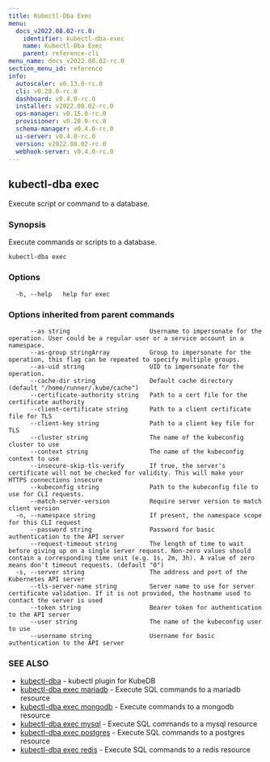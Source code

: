 ```yaml
---
title: Kubectl-Dba Exec
menu:
  docs_v2022.08.02-rc.0:
    identifier: kubectl-dba-exec
    name: Kubectl-Dba Exec
    parent: reference-cli
menu_name: docs_v2022.08.02-rc.0
section_menu_id: reference
info:
  autoscaler: v0.13.0-rc.0
  cli: v0.28.0-rc.0
  dashboard: v0.4.0-rc.0
  installer: v2022.08.02-rc.0
  ops-manager: v0.15.0-rc.0
  provisioner: v0.28.0-rc.0
  schema-manager: v0.4.0-rc.0
  ui-server: v0.4.0-rc.0
  version: v2022.08.02-rc.0
  webhook-server: v0.4.0-rc.0
---
```


## kubectl-dba exec

Execute script or command to a database.

### Synopsis

Execute commands or scripts to a database.

```
kubectl-dba exec
```

### Options

```
  -h, --help   help for exec
```

### Options inherited from parent commands

```
      --as string                      Username to impersonate for the operation. User could be a regular user or a service account in a namespace.
      --as-group stringArray           Group to impersonate for the operation, this flag can be repeated to specify multiple groups.
      --as-uid string                  UID to impersonate for the operation.
      --cache-dir string               Default cache directory (default "/home/runner/.kube/cache")
      --certificate-authority string   Path to a cert file for the certificate authority
      --client-certificate string      Path to a client certificate file for TLS
      --client-key string              Path to a client key file for TLS
      --cluster string                 The name of the kubeconfig cluster to use
      --context string                 The name of the kubeconfig context to use
      --insecure-skip-tls-verify       If true, the server's certificate will not be checked for validity. This will make your HTTPS connections insecure
      --kubeconfig string              Path to the kubeconfig file to use for CLI requests.
      --match-server-version           Require server version to match client version
  -n, --namespace string               If present, the namespace scope for this CLI request
      --password string                Password for basic authentication to the API server
      --request-timeout string         The length of time to wait before giving up on a single server request. Non-zero values should contain a corresponding time unit (e.g. 1s, 2m, 3h). A value of zero means don't timeout requests. (default "0")
  -s, --server string                  The address and port of the Kubernetes API server
      --tls-server-name string         Server name to use for server certificate validation. If it is not provided, the hostname used to contact the server is used
      --token string                   Bearer token for authentication to the API server
      --user string                    The name of the kubeconfig user to use
      --username string                Username for basic authentication to the API server
```

### SEE ALSO

* [kubectl-dba](/docs/v2022.08.02-rc.0/reference/cli/kubectl-dba)	 - kubectl plugin for KubeDB
* [kubectl-dba exec mariadb](/docs/v2022.08.02-rc.0/reference/cli/kubectl-dba_exec_mariadb)	 - Execute SQL commands to a mariadb resource
* [kubectl-dba exec mongodb](/docs/v2022.08.02-rc.0/reference/cli/kubectl-dba_exec_mongodb)	 - Execute commands to a mongodb resource
* [kubectl-dba exec mysql](/docs/v2022.08.02-rc.0/reference/cli/kubectl-dba_exec_mysql)	 - Execute SQL commands to a mysql resource
* [kubectl-dba exec postgres](/docs/v2022.08.02-rc.0/reference/cli/kubectl-dba_exec_postgres)	 - Execute SQL commands to a postgres resource
* [kubectl-dba exec redis](/docs/v2022.08.02-rc.0/reference/cli/kubectl-dba_exec_redis)	 - Execute SQL commands to a redis resource

